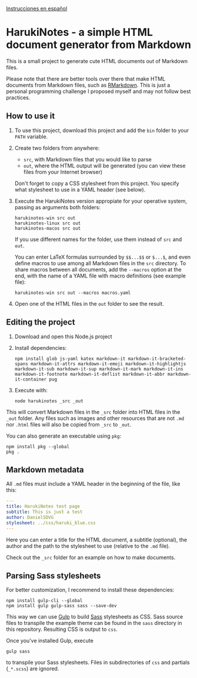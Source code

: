 [Instrucciones en español](https://github.com/DanielSDVG/HarukiNotes/blob/master/README_es.md)


# HarukiNotes - a simple HTML document generator from Markdown

This is a small project to generate cute HTML documents out of Markdown files.

Please note that there are better tools over there that make HTML documents from Markdown files, such as
[RMarkdown](https://rmarkdown.rstudio.com/). This is just a personal programming challenge I proposed myself and may
not follow best practices.



## How to use it

1. To use this project, download this project and add the `bin` folder to your `PATH` variable.

2. Create two folders from anywhere:

   *  `src`, with Markdown files that you would like to parse
   *  `out`, where the HTML output will be generated (you can view these files from your Internet browser)

   Don't forget to copy a CSS stylesheet from this project. You specify what stylesheet to use in a YAML header (see below).

3. Execute the HarukiNotes version appropiate for your operative system, passing as arguments both folders:

   ```
   harukinotes-win src out
   harukinotes-linux src out
   harukinotes-macos src out
   ```

   If you use different names for the folder, use them instead of `src` and `out`.

   You can enter LaTeX formulas surrounded by `$$...$$` or `$...$`, and even define macros to use among all Markdown files in the `src` directory. To share macros between all documents, add the `--macros` option at the end, with the name of a YAML file with macro definitions (see example file):

   ```
   harukinotes-win src out --macros macros.yaml
   ```

4. Open one of the HTML files in the `out` folder to see the result.


## Editing the project

1. Download and open this Node.js project
2. Install dependencies:

   ```
   npm install glob js-yaml katex markdown-it markdown-it-bracketed-spans markdown-it-attrs markdown-it-emoji markdown-it-highlightjs markdown-it-sub markdown-it-sup markdown-it-mark markdown-it-ins markdown-it-footnote markdown-it-deflist markdown-it-abbr markdown-it-container pug
   ```

3. Execute with:

   ```
   node harukinotes _src _out
   ```

This will convert Markdown files in the `_src` folder into HTML files in the `_out` folder. Any files such as images and other resources that are not `.md` nor `.html` files will also be copied from `_src` to `_out`.

You can also generate an executable using `pkg`:

```
npm install pkg --global
pkg .
```


## Markdown metadata

All `.md` files must include a YAML header in the beginning of the file, like this:

```yaml
---
title: HarukiNotes test page
subtitle: This is just a test
author: DanielSDVG
stylesheet: ../css/haruki_blue.css
---
```

Here you can enter a title for the HTML document, a subtitle (optional), the author and the path to the stylesheet to use (relative to the `.md` file).

Check out the `_src` folder for an example on how to make documents.



## Parsing Sass stylesheets

For better customization, I recommend to install these dependencies:

```
npm install gulp-cli --global
npm install gulp gulp-sass sass --save-dev
```

This way we can use [Gulp](https://gulpjs.com/) to build [Sass](https://sass-lang.com) stylesheets as CSS. Sass source files to transpile the example theme can be found in the `sass` directory in this repository. Resulting CSS is output to `css`.

Once you've installed Gulp, execute

```
gulp sass
```

to transpile your Sass stylesheets. Files in subdirectories of `css` and partials (`_*.scss`) are ignored.